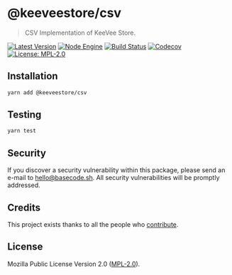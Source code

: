 # @keeveestore/csv

> CSV Implementation of KeeVee Store.

[![Latest Version](https://badgen.now.sh/npm/v/@keeveestore/csv)](https://www.npmjs.com/package/@keeveestore/csv)
[![Node Engine](https://badgen.now.sh/npm/node/@keeveestore/csv)](https://www.npmjs.com/package/@keeveestore/csv)
[![Build Status](https://badgen.now.sh/circleci/github/keeveestore/csv)](https://circleci.com/gh/keeveestore/csv)
[![Codecov](https://badgen.now.sh/codecov/c/github/keeveestore/csv)](https://codecov.io/gh/keeveestore/csv)
[![License: MPL-2.0](https://badgen.now.sh/badge/license/MPL-2.0/green)](https://mozilla.org/MPL/2.0/)

## Installation

```bash
yarn add @keeveestore/csv
```

## Testing

```bash
yarn test
```

## Security

If you discover a security vulnerability within this package, please send an e-mail to hello@basecode.sh. All security vulnerabilities will be promptly addressed.

## Credits

This project exists thanks to all the people who [contribute](../../contributors).

## License

Mozilla Public License Version 2.0 ([MPL-2.0](./LICENSE)).
